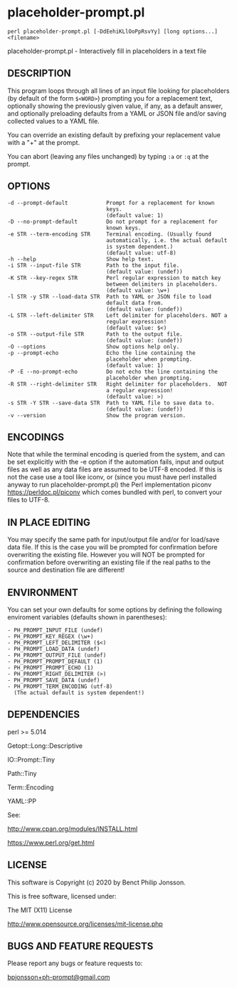 placeholder-prompt.pl
=====================

    perl placeholder-prompt.pl [-DdEehiKLlOoPpRsvYy] [long options...] <filename>

placeholder-prompt.pl - Interactively fill in placeholders in a text file

DESCRIPTION
-----------

This program loops through all lines of an input file looking for
placeholders (by default of the form `$<WORD>`) prompting you for
a replacement text, optionally showing the previously given value,
if any, as a default answer, and optionally preloading defaults
from a YAML or JSON file and/or saving collected values to a YAML file.

You can override an existing default by prefixing your replacement
value with a "+" at the prompt.

You can abort (leaving any files unchanged) by typing `:a` or
`:q` at the prompt.

OPTIONS
-------

	-d --prompt-default            Prompt for a replacement for known
	                               keys.
	                               (default value: 1)
	-D --no-prompt-default         Do not prompt for a replacement for
	                               known keys.
	-e STR --term-encoding STR     Terminal encoding. (Usually found
	                               automatically, i.e. the actual default
	                               is system dependent.)
	                               (default value: utf-8)
	-h --help                      Show help text.
	-i STR --input-file STR        Path to the input file.
	                               (default value: (undef))
	-K STR --key-regex STR         Perl regular expression to match key
	                               between delimiters in placeholders.
	                               (default value: \w+)
	-l STR -y STR --load-data STR  Path to YAML or JSON file to load
	                               default data from.
	                               (default value: (undef))
	-L STR --left-delimiter STR    Left delimiter for placeholders. NOT a
	                               regular expression!
	                               (default value: $<)
	-o STR --output-file STR       Path to the output file.
	                               (default value: (undef))
	-O --options                   Show options help only.
	-p --prompt-echo               Echo the line containing the
	                               placeholder when prompting.
	                               (default value: 1)
	-P -E --no-prompt-echo         Do not echo the line containing the
	                               placeholder when prompting.
	-R STR --right-delimiter STR   Right delimiter for placeholders.  NOT
	                               a regular expression!
	                               (default value: >)
	-s STR -Y STR --save-data STR  Path to YAML file to save data to.
	                               (default value: (undef))
	-v --version                   Show the program version.


ENCODINGS
---------

Note that while the terminal encoding is queried from the system, and
can be set explicitly with the -e option if the automation fails,
input and output files as well as any data files are assumed to be
UTF-8 encoded. If this is not the case use a tool like iconv, or
(since you must have perl installed anyway to run placeholder-prompt.pl) the Perl
implementation piconv <https://perldoc.pl/piconv> which comes bundled
with perl, to convert your files to UTF-8.

IN PLACE EDITING
----------------

You may specify the same path for input/output file and/or for
load/save data file. If this is the case you will be prompted for
confirmation before overwriting the existing file. However you
will NOT be prompted for confirmation before overwriting an
existing file if the real paths to the source and destination
file are different!

ENVIRONMENT
-----------

You can set your own defaults for some options by defining the
following enviroment variables (defaults shown in parentheses):

    - PH_PROMPT_INPUT_FILE (undef)
    - PH_PROMPT_KEY_REGEX (\w+)
    - PH_PROMPT_LEFT_DELIMITER ($<)
    - PH_PROMPT_LOAD_DATA (undef)
    - PH_PROMPT_OUTPUT_FILE (undef)
    - PH_PROMPT_PROMPT_DEFAULT (1)
    - PH_PROMPT_PROMPT_ECHO (1)
    - PH_PROMPT_RIGHT_DELIMITER (>)
    - PH_PROMPT_SAVE_DATA (undef)
    - PH_PROMPT_TERM_ENCODING (utf-8)
      (The actual default is system dependent!)

DEPENDENCIES
------------

perl >= 5.014

Getopt::Long::Descriptive

IO::Prompt::Tiny

Path::Tiny

Term::Encoding

YAML::PP

See: 

<http://www.cpan.org/modules/INSTALL.html>

<https://www.perl.org/get.html>

LICENSE
-------

This software is Copyright (c) 2020 by Benct Philip Jonsson.

This is free software, licensed under:

  The MIT (X11) License

<http://www.opensource.org/licenses/mit-license.php>

BUGS AND FEATURE REQUESTS
-------------------------

Please report any bugs or feature requests to:

  <bpjonsson+ph-prompt@gmail.com>


